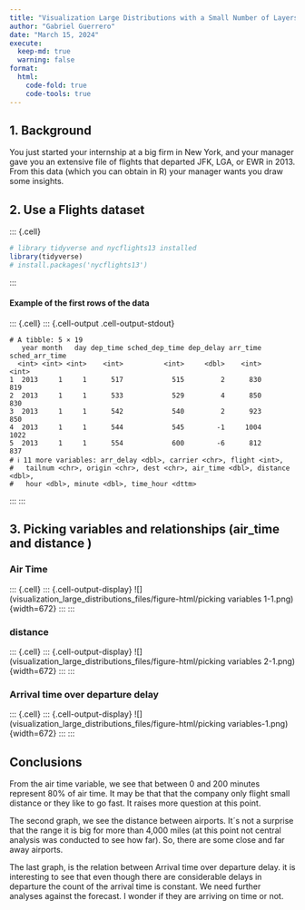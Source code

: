 ```yaml
---
title: "Visualization Large Distributions with a Small Number of Layers"
author: "Gabriel Guerrero"
date: "March 15, 2024"
execute:
  keep-md: true
  warning: false
format:
  html:
    code-fold: true
    code-tools: true
---
```




## 1. Background

You just started your internship at a big firm in New York, and your manager gave you an extensive file of flights that departed JFK, LGA, or EWR in 2013. From this data (which you can obtain in R) your manager wants you draw some insights.

## 2. Use a Flights dataset


::: {.cell}

```{.r .cell-code}
# library tidyverse and nycflights13 installed
library(tidyverse)
# install.packages('nycflights13')
```
:::


#### Example of the first rows of the data


::: {.cell}
::: {.cell-output .cell-output-stdout}
```
# A tibble: 5 × 19
   year month   day dep_time sched_dep_time dep_delay arr_time sched_arr_time
  <int> <int> <int>    <int>          <int>     <dbl>    <int>          <int>
1  2013     1     1      517            515         2      830            819
2  2013     1     1      533            529         4      850            830
3  2013     1     1      542            540         2      923            850
4  2013     1     1      544            545        -1     1004           1022
5  2013     1     1      554            600        -6      812            837
# ℹ 11 more variables: arr_delay <dbl>, carrier <chr>, flight <int>,
#   tailnum <chr>, origin <chr>, dest <chr>, air_time <dbl>, distance <dbl>,
#   hour <dbl>, minute <dbl>, time_hour <dttm>
```
:::
:::


## 3. Picking variables and relationships (air_time and distance )

### Air Time


::: {.cell}
::: {.cell-output-display}
![](visualization_large_distributions_files/figure-html/picking variables 1-1.png){width=672}
:::
:::


### distance


::: {.cell}
::: {.cell-output-display}
![](visualization_large_distributions_files/figure-html/picking variables 2-1.png){width=672}
:::
:::


### Arrival time over departure delay


::: {.cell}
::: {.cell-output-display}
![](visualization_large_distributions_files/figure-html/picking variables-1.png){width=672}
:::
:::


## Conclusions

From the air time variable, we see that between 0 and 200 minutes represent 80% of air time. It may be that that the company only flight small distance or they like to go fast. It raises more question at this point.

The second graph, we see the distance between airports. It´s not a surprise that the range it is big for more than 4,000 miles (at this point not central analysis was conducted to see how far). So, there are some close and far away airports.

The last graph, is the relation between Arrival time over departure delay. it is interesting to see that even though there are considerable delays in departure the count of the arrival time is constant. We need further analyses against the forecast. I wonder if they are arriving on time or not.
